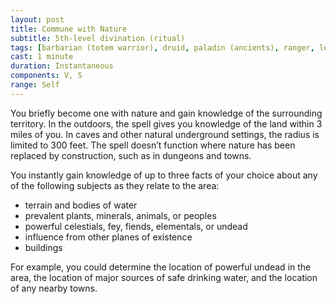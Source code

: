 ```yaml
---
layout: post
title: Commune with Nature
subtitle: 5th-level divination (ritual)
tags: [barbarian (totem warrior), druid, paladin (ancients), ranger, level5, ritual, divination]
cast: 1 minute
duration: Instantaneous
components: V, S
range: Self
---
```

You briefly become one with nature and gain knowledge of the surrounding territory. In the outdoors, the spell gives you knowledge of the land within 3 miles of you. In caves and other natural underground settings, the radius is limited to 300 feet. The spell doesn’t function where nature has been replaced by construction, such as in dungeons and towns.

You instantly gain knowledge of up to three facts of your choice about any of the following subjects as they relate to the area:

* terrain and bodies of water
* prevalent plants, minerals, animals, or peoples
* powerful celestials, fey, fiends, elementals, or undead
* influence from other planes of existence
* buildings

For example, you could determine the location of powerful undead in the area, the location of major sources of safe drinking water, and the location of any nearby towns.